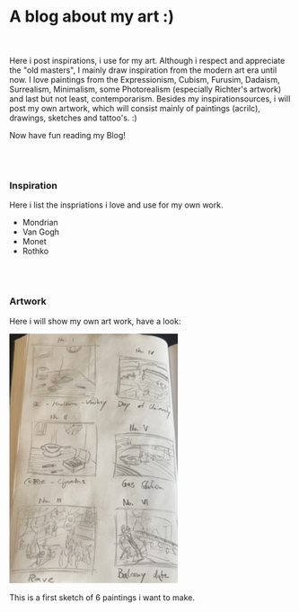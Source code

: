 <link rel"shortcut icon" type="image/png" href="favicon-16x16.png">
<title>my blog</title>

# A blog about my art :)

<br/><br/>
Here i post inspirations, i use for my art.
Although i respect and appreciate the "old masters", I mainly draw inspiration
from the modern art era until now.
I love paintings from the Expressionism, Cubism, Furusim, Dadaism, Surrealism, Minimalism,
some Photorealism (especially Richter's artwork) and last but not least, contemporarism.
Besides my inspirationsources, i will post my own artwork, which will consist mainly
of paintings (acrilc), drawings, sketches and tattoo's. :)

Now have fun reading my Blog!

<br/><br/>
### Inspiration 

Here i list the inspriations i love and use for my own work.
 - Mondrian
 - Van Gogh
 - Monet
 - Rothko

<br/><br/>
### Artwork

Here i will show my own art work, have a look:

<!---![sketch 01](sketch1.jpeg)-->
<img src="sketch1.jpeg" alt="sketch 01" width="300"/>

This is a first sketch of 6 paintings i want to make.

